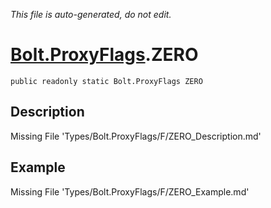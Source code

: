 *This file is auto-generated, do not edit.*

# [Bolt.ProxyFlags](Types/Bolt.ProxyFlags.md).ZERO
`public readonly static Bolt.ProxyFlags ZERO`
## Description
Missing File 'Types/Bolt.ProxyFlags/F/ZERO_Description.md'
## Example
Missing File 'Types/Bolt.ProxyFlags/F/ZERO_Example.md'
